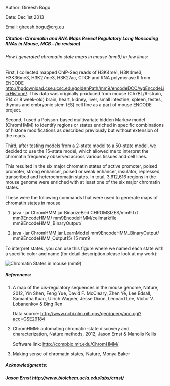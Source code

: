 
Author: Gireesh Bogu

Date: Dec 1st 2013

Email: gireesh.bogu@crg.eu


##### Citation: Chromatin and RNA Maps Reveal Regulatory Long Noncoding RNAs in Mouse, MCB - (in revision)



###### How I generated chromatin state maps in mouse (mm9) in few lines:




First, I collected mapped ChIP-Seq reads of H3K4me1, H3K4me3, H3K36me3, H3K27me3, H3K27ac, CTCF and RNA polymerase II from ENCODE http://hgdownload.cse.ucsc.edu/goldenPath/mm9/encodeDCC/wgEncodeLicrHistone/. This data was originally produced from mouse (C57BL/6-strain, E14 or 8 week-old) brain, heart, kidney, liver, small intestine, spleen, testes, thymus and embryonic stem (ES) cell line as a part of mouse ENCODE project. 

Second, I used a Poisson-based multivariate hidden Markov model (ChromHMM) to identify regions or states enriched in specific combinations of histone modifications as described previously but without extension of the reads. 

Third, after testing models from a 2-state model to a 50-state model, we decided to use the 15-state model, which allowed me to interpret the chromatin frequency observed across various tissues and cell lines. 

This resulted in the six major chromatin states of active promoter, poised promoter, strong enhancer, poised or weak enhancer, insulator, repressed, transcribed and heterochromatin states. In total, 3,612,616 regions in the mouse genome were enriched with at least one of the six major chromatin states.


These were the following commands that were used to generate maps of chromatin states in mouse

1. java -jar ChromHMM.jar BinarizeBed CHROMSIZES/mm9.txt mm9EncodeHMM/ mm9EncodeHMM/cellmarkfile mm9EncodeHMM_BinaryOutput/

2. java -jar ChromHMM.jar LearnModel mm9EncodeHMM_BinaryOutput/ mm9EncodeHMM_Output15/ 15 mm9 

To interpret states, you can use this figure where we named each state with a specific color and name (for detail description please look at my work): 

![Chromatin States in mouse (mm9)](https://cloud.githubusercontent.com/assets/3885659/11807271/09976574-a319-11e5-82be-907739d817c3.png)


##### References:

1. A map of the cis-regulatory sequences in the mouse genome, Nature, 2012, Yin Shen,	Feng Yue,	David F. McCleary,	Zhen Ye,	Lee Edsall,	Samantha Kuan,	Ulrich Wagner,	Jesse Dixon,	Leonard Lee,	Victor V. Lobanenkov	& Bing Ren

    Data source: http://www.ncbi.nlm.nih.gov/geo/query/acc.cgi?acc=GSE29184

2. ChromHMM: automating chromatin-state discovery and characterization, Nature methods, 2012, Jason Ernst	& Manolis Kellis

    Software link: http://compbio.mit.edu/ChromHMM/
    
3. Making sense of chromatin states, Nature, Monya Baker



##### Acknowledgments: 

#####       Jason Ernst http://www.biolchem.ucla.edu/labs/ernst/

